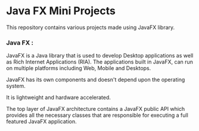 # Java FX Mini Projects

This repository contains various projects made using JavaFX library.

### Java FX :

JavaFX is a Java library that is used to develop Desktop applications as well as Rich Internet Applications (RIA). The applications built in JavaFX, can run on multiple platforms including Web, Mobile and Desktops.

JavaFX has its own components and doesn't depend upon the operating system. 

It is lightweight and hardware accelerated.

The top layer of JavaFX architecture contains a JavaFX public API which provides all the necessary classes that are responsible for executing a full featured JavaFX application.
